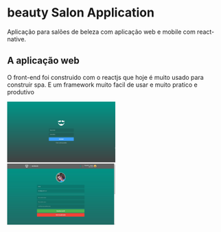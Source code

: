 # beauty Salon Application
Aplicação para salões de beleza com aplicação web e mobile com react-native.


## A aplicação web 
O front-end foi construido com o reactjs que hoje é muito usado para construir spa.
E um framework muito facil de usar e muito pratico e produtivo

<img src="images/dashboard.png" width="50%" height="50%" />
<img src="images/update_perfil.jpg" width="50%" height="50%" />
